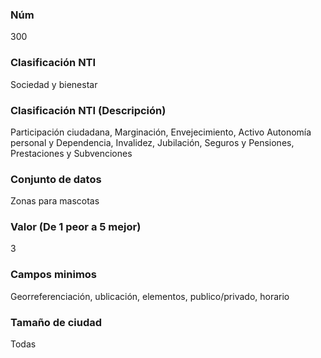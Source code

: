 ### Núm
300
### Clasificación NTI
Sociedad y bienestar
### Clasificación NTI (Descripción)
Participación ciudadana, Marginación, Envejecimiento, Activo Autonomía personal y Dependencia, Invalidez, Jubilación, Seguros y Pensiones, Prestaciones y Subvenciones
### Conjunto de datos
Zonas para mascotas
### Valor (De 1 peor a 5 mejor)
3
### Campos minimos
Georreferenciación, ublicación, elementos, publico/privado, horario
### Tamaño de ciudad
Todas
